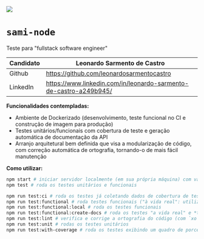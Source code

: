 ![](https://www.samisaude.com.br/static/media/ogo-sami-saude.57f4d5b7.svg)

# `sami-node`

Teste para "fullstack software engineer"

| Candidato | Leonardo Sarmento de Castro |
|-|-|
| Github | https://github.com/leonardosarmentocastro |
| LinkedIn | https://www.linkedin.com/in/leonardo-sarmento-de-castro-a249b945/ |

**Funcionalidades contempladas:**

* Ambiente de Dockerizado (desenvolvimento, teste funcional no CI e construção de imagem para produção)
* Testes unitários/funcionais com cobertura de teste e geração automática de documentação da API
* Arranjo arquitetural bem definida que visa a modularização de código, com correção automática de ortografia, tornando-o de mais fácil manutenção

**Como utilizar:**

```sh
npm start # iniciar servidor localmente (em sua própria máquina) com variáveis de ambiente do `.env.development`
npm test # roda os testes unitários e funcionais

npm run test:ci # roda os testes já coletando dados de cobertura de teste para integração com ferramenta `codecov`
npm run test:functional # roda testes funcionais ("à vida real": utilizando o verdadeiro servidor instanciado em portas aleatórias)
npm run test:functional:local # roda os testes funcionais
npm run test:functional:create-docs # roda os testes "a vida real" e *também* gera documentação (com `the-owl`) da API em `./docs/api`
npm run test:lint # verifica e corrige a ortografia do código (com `xo`)
npm run test:unit # rodas os testes unitários
npm run test:with-coverage # roda os testes exibindo um quadro de porcentagem de cobertura de teste da aplicação
```

